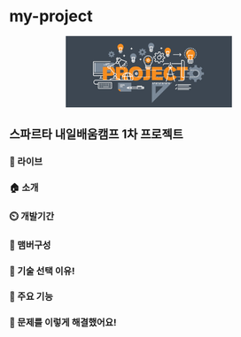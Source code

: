 # my-project
<p align='center'>
  <img src="./static/project.png" width="300px" />
</p>

## 스파르타 내일배움캠프 1차 프로젝트

### 🔗 라이브

### 🏠 소개

### ⏲️ 개발기간

### 🧙 맴버구성

### 📌 기술 선택 이유!

### 📌 주요 기능

### 📌 문제를 이렇게 해결했어요!
